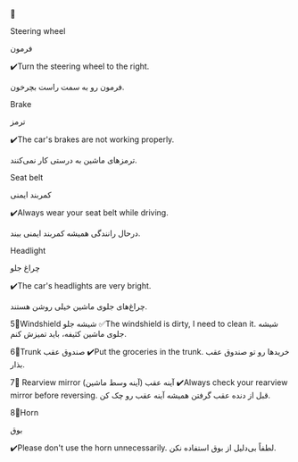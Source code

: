 🚗 

Steering wheel

فرمون

✔️Turn the steering wheel to the right.

فرمون رو به سمت راست بچرخون.

Brake

ترمز

✔️The car's brakes are not working properly.

ترمزهای ماشین به درستی کار نمی‌کنند.

Seat belt

کمربند ایمنی

✔️Always wear your seat belt while driving.

درحال رانندگی همیشه کمربند ایمنی ببند.

Headlight

چراغ جلو

✔️The car's headlights are very bright.

چراغ‌های جلوی ماشین خیلی روشن هستند.


5⃣Windshield
شیشه جلو
✅The windshield is dirty, I need to clean it.
شیشه جلوی ماشین کثیفه، باید تمیزش کنم.

6⃣Trunk
صندوق عقب
✔️Put the groceries in the trunk.
خریدها رو تو صندوق عقب بذار.


7⃣ Rearview mirror
آینه عقب (آینه وسط ماشین)
✔️Always check your rearview mirror before reversing.
قبل از دنده عقب گرفتن همیشه آینه عقب رو چک کن.

8⃣Horn

بوق

✔️Please don't use the horn unnecessarily.
لطفاً بی‌دلیل از بوق استفاده نکن.

